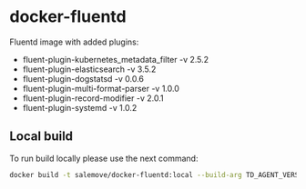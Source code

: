 # docker-fluentd
Fluentd image with added plugins:

* fluent-plugin-kubernetes_metadata_filter -v 2.5.2
* fluent-plugin-elasticsearch -v 3.5.2
* fluent-plugin-dogstatsd -v 0.0.6
* fluent-plugin-multi-format-parser -v 1.0.0
* fluent-plugin-record-modifier -v 2.0.1
* fluent-plugin-systemd -v 1.0.2

## Local build 

To run build locally please use the next command:
```bash
docker build -t salemove/docker-fluentd:local --build-arg TD_AGENT_VERSION=3.4.1 .
```
